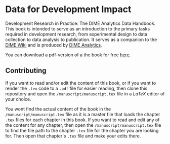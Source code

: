 # Data for Development Impact

Development Research in Practice: The DIME Analytics Data Handbook.
This book is intended to serve as an introduction to the primary tasks
required in development research, from experimental design
to data collection to data analysis to publication.
It serves as a companion to the [DIME Wiki](https://dimewiki.worldbank.org)
and is produced by [DIME Analytics](https://www.worldbank.org/en/research/dime/data-and-analytics).

You can download a pdf-version of a the book for free [here](https://worldbank.github.com/dime-data-handbook).

## Contributing

If you want to read and/or edit the content of this book, 
or if you want to render the `.tex` code to a `.pdf` file for easier reading, 
then clone this repository and open the `/manuscript/manuscript.tex` file in a _LaTeX_ editor of your choice.

You wont find the actual content of the book in the `/manuscript/manuscript.tex` file 
as it is a master file that loads the chapter `.tex` files for each chapter in this book. 
If you want to read and edit any of the content for any chapter, 
then open the `/manuscript/manuscript.tex` file 
to find the file path to the chapter `.tex` file for the chapter you are looking for. 
Then open that chapter's `.tex` file and make your edits there.
